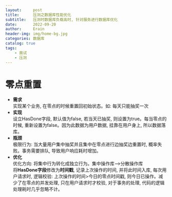 ```yaml
---
layout:     post
title:      压测之数据库性能优化
subtitle:   压测时数据库负载高时, 针对服务进行数据库优化
date:       2022-09-20
author:     Erain
header-img: img/home-bg.jpg
categories: 数据库
catalog: true
tags:
    - 面试
    - 压测
---
```


# 零点重置
- **需求**    
  实现某个业务, 在零点的时候重置回初始状态。如: 每天只能抽奖一次
- **实现**    
  设立HasDone字段, 默认值为false, 若当天已抽奖, 则设置为true。每当零点的时候, 重新设置为false。因为此数据为用户数据, 挂靠在用户身上, 所以数据落库。
- **瓶颈**    
  极限行为: 当大量用户集中抽奖并且集中在零点进行边抽奖边重置时, 概率失败。事务需要排队, 导致用户响应耗时增加。
- **优化**    
  优化方向: 将集中行为转化成独立行为。集中操作库-->分散操作库   
  将**HasDone字段**修改为**时间戳**, 记录上次操作的时间, 并将此时间入库, 每次用户请求时, 逻辑校验: 上次操作的时间>今日的零点时间戳, 则今日已操作。减少了在零点的并发处理, 只在用户请求时才校验, 对于事务的处理, 代码的逻辑处理耗时几乎忽略不计。
